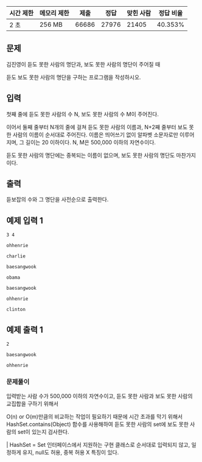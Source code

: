 | 시간 제한 | 메모리 제한 | 제출 | 정답 | 맞힌 사람 | 정답 비율 |
| --- | --- | --- | --- | --- | --- |
| 2 초 | 256 MB | 66686 | 27976 | 21405 | 40.353% |

## 문제

김진영이 듣도 못한 사람의 명단과, 보도 못한 사람의 명단이 주어질 때

듣도 보도 못한 사람의 명단을 구하는 프로그램을 작성하시오.

## 입력

첫째 줄에 듣도 못한 사람의 수 N, 보도 못한 사람의 수 M이 주어진다.

이어서 둘째 줄부터 N개의 줄에 걸쳐 듣도 못한 사람의 이름과, N+2째 줄부터 보도 못한 사람의 이름이 순서대로 주어진다. 이름은 띄어쓰기 없이 알파벳 소문자로만 이루어지며, 그 길이는 20 이하이다. N, M은 500,000 이하의 자연수이다.

듣도 못한 사람의 명단에는 중복되는 이름이 없으며, 보도 못한 사람의 명단도 마찬가지이다.

## 출력

듣보잡의 수와 그 명단을 사전순으로 출력한다.

## 예제 입력 1

```
3 4

ohhenrie

charlie

baesangwook

obama

baesangwook

ohhenrie

clinton

```

## 예제 출력 1

```
2

baesangwook

ohhenrie

```

### 문제풀이
입력받는 사람 수가 500,000 이하의 자연수이고, 듣도 못한 사람과 보도 못한 사람의 교집합을 구하기 위해서

O(n) or O(m)만큼의 비교하는 작업이 필요하기 때문에 시간 초과를 막기 위해서 HashSet.contains(Object) 함수를 사용해하여 듣도 못한 사람의 set에 보도 못한 사람의 set이 있는지 검사한다.

| HashSet = Set 인터페이스에서 지원하는 구현 클래스로 순서대로 입력되지 않고, 일정하게 유지, null도 허용, 중복 허용 X 특징이 있다.




